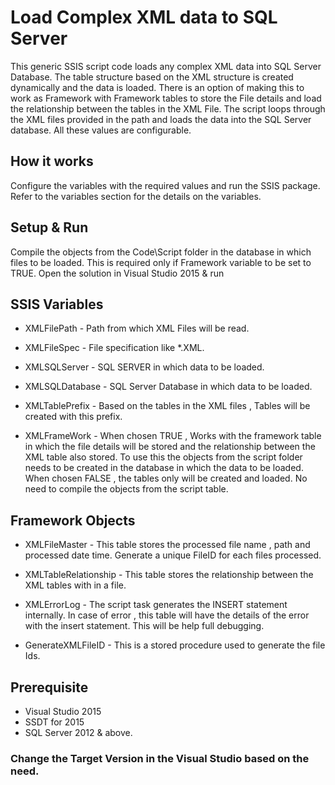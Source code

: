 # Load Complex XML data to SQL Server

This generic SSIS script code loads any complex XML data into SQL Server Database. The table structure based on the XML structure is created dynamically and the data is loaded. There is an option of making this to work as Framework with Framework tables to store the File details and load the relationship between the tables in the XML File. The script loops through the XML files provided in the path and loads the data into the SQL Server database. All these values are configurable.

## How it works

Configure the variables with the required values and run the SSIS package. Refer to the variables section for the details on the variables.

## Setup & Run
Compile the objects from the Code\Script folder in the database in which files to be loaded. This is required only if Framework variable to be set to TRUE.
Open the solution in Visual Studio 2015 & run

## SSIS Variables

* XMLFilePath    - Path from which XML Files will be read.

* XMLFileSpec   - File specification like *.XML.

* XMLSQLServer  - SQL SERVER in which data to be loaded.

* XMLSQLDatabase - SQL Server Database  in which data to be loaded.

* XMLTablePrefix  - Based on the tables in the XML files , Tables will be created with this prefix.

* XMLFrameWork  - When chosen TRUE , Works with the framework table in which the file details will be stored and the relationship between the XML table also stored. To use this the objects from the script folder needs to be created in the database in which the data to be loaded. When chosen FALSE , the tables only will be created and loaded. No need to compile the objects from the script table.


## Framework Objects
* XMLFileMaster - This table stores the processed file name , path and processed date time. Generate a unique FileID for each files processed.

* XMLTableRelationship - This table stores the relationship between the XML tables with in a file.

* XMLErrorLog - The script task generates the INSERT statement internally. In case of error , this table will have the details of the error with the insert statement. This will be help full debugging.

* GenerateXMLFileID - This is a stored procedure used to generate the file Ids.

## Prerequisite
* Visual Studio 2015
* SSDT for 2015
* SQL Server 2012 & above. 
### Change the Target Version in the Visual Studio based on the need.

